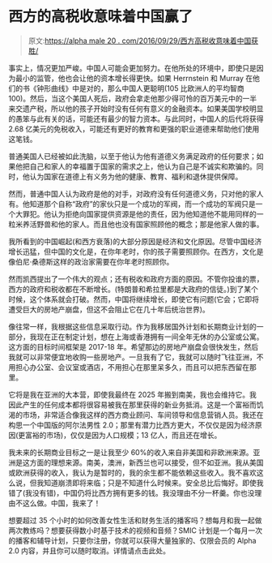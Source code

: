 # 西方的高税收意味着中国赢了

> 原文:[https://alpha male 20 . com/2016/09/29/西方高税收意味着中国获胜/](https://alphamale20.com/2016/09/29/high-taxes-in-the-west-means-china-wins/)

事实上，情况更加严峻。中国人可能会更加努力。在他所处的环境中，即使只是因为最小的监管，他也会让他的资本增长得更快。如果 Herrnstein 和 Murray 在他们的书《钟形曲线》中是对的，那么中国人更聪明(105 比欧洲人的平均智商 100)。然后，当这个美国人死后，政府会拿走他那少得可怜的百万美元中的一半来交遗产税，所以他的孩子开始时没有任何有意义的金融资本。如果美国学校明显的愚笨与此有关的话，可能还有最少的智力资本。与此同时，中国人的后代将获得 2.68 亿美元的免税收入，可能还有更好的教育和更强的职业道德来帮助他们使用这笔钱。

普通美国人已经被如此洗脑，以至于他认为他有道德义务满足政府的任何要求；如果他把自己和家人的幸福置于国家的需求之上，他认为自己是不诚实和欺骗的。同时，他认为国家在道德上有义务为他的健康、教育、福利和退休提供保障。

然而，普通中国人认为政府是他的对手，对政府没有任何道德义务，只对他的家人有。他知道那个自称“政府”的家伙只是一个成功的军阀，而一个成功的军阀只是一个大罪犯。他认为拒绝向国家提供资源是他的责任，因为他知道他不能用同样的一粒米养活野兽和他的家人。而且他也没有国家照顾他的概念；那是他家人做的事。

我所看到的中国崛起(和西方衰落)的大部分原因是经济和文化原因。尽管中国经济增长迅猛，但中国的文化是，在你年老时，你的孩子需要照顾你。在西方，文化是像伯尼·桑德斯这样的政治家需要在你年老时照顾你。

然而凯西提出了一个伟大的观点；还有税收和政府方面的原因。不管你投谁的票，西方的政府和税收都在不断增长。(特朗普和希拉里都是大政府的信徒。)到了某个时候，这个体系就会打破。然而，中国将继续增长，即使它有问题(它会；它即将遭受巨大的房地产崩盘，但这不会阻止它在几十年后统治世界)。

像往常一样，我根据这些信息采取行动。作为我移居国外计划和长期商业计划的一部分，我现在正在制定计划，想在上海或香港拥有一间全年无休的办公室或公寓。这方面的目标时间框架是 2017-18 年。希望那边的房地产崩盘会很快发生，然后我就可以非常便宜地收购一些房地产。一旦我有了它，我就可以随时飞往亚洲，不用担心办公室、会议室或酒店，不用担心在那里呆多久，而且可以把东西留在那里。

它将是我在亚洲的大本营，即使我最终在 2025 年搬到南美，我也会维持它。我因此产生的任何成本都将很容易被我在那里获得的新业务抵消。这是一个富裕而饥渴的市场，非常适合像我这样的西方商业顾问、车间领导和信息营销人员。我还在构思一个中国版的阿尔法男性 2.0；那里有潜力比西方更大，不仅仅是因为经济原因(更富裕的市场)，仅仅是因为人口规模；13 亿人，而且还在增长。

我未来的长期商业目标之一是让我至少 60%的收入来自非美国和非欧洲来源。亚洲是这方面的理想来源。南美，澳洲，新西兰也可以接受，但不如亚洲。我从美国或欧洲获得的收入，我认为是暂时的，我的余生都不能依赖这些收入。我不喜欢这么说，但我知道崩溃即将来临；只是不知道什么时候来。安全总比后悔好。即使我错了(我没有错)，中国仍将比西方拥有更多的钱。我没理由不分一杯羹。你也没理由不这么做。中国，我来了！

想要超过 35 个小时的如何改善女性生活和财务生活的播客吗？想每月和我一起做两次教练吗？想要获得数小时基于技术的视频和音频？SMIC 计划是一个每月一次的播客和辅导计划，只要你注册，你就可以获得大量独家的、仅限会员的 Alpha 2.0 内容，并且你可以随时取消。详情请点击此处。